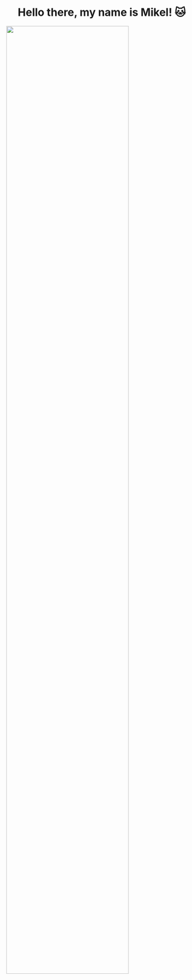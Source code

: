 <div align="center">

# Hello there, my name is Mikel! 🐱

</div>

<img align="centre" width="80%" src="http://github-profile-summary-cards.vercel.app/api/cards/stats?username=mikelitu&theme=github_dark"/>
